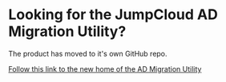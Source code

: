 # Looking for the JumpCloud AD Migration Utility?

The product has moved to it's own GitHub repo.

 [Follow this link to the new home of the AD Migration Utility](https://github.com/TheJumpCloud/jumpcloud-admu)